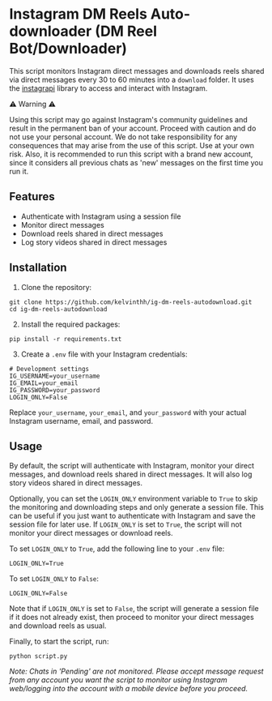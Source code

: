 # Instagram DM Reels Auto-downloader (DM Reel Bot/Downloader)

This script monitors Instagram direct messages and downloads reels shared via direct messages every 30 to 60 minutes into a `download` folder. It uses the [instagrapi](https://github.com/adw0rd/instagrapi) library to access and interact with Instagram.

⚠️ Warning ⚠️

Using this script may go against Instagram's community guidelines and result in the permanent ban of your account. Proceed with caution and do not use your personal account. We do not take responsibility for any consequences that may arise from the use of this script. Use at your own risk. Also, it is recommended to run this script with a brand new account, since it considers all previous chats as 'new' messages on the first time you run it.


## Features

- Authenticate with Instagram using a session file
- Monitor direct messages
- Download reels shared in direct messages
- Log story videos shared in direct messages

## Installation

1. Clone the repository:

```
git clone https://github.com/kelvinthh/ig-dm-reels-autodownload.git
cd ig-dm-reels-autodownload
```

2. Install the required packages:
```
pip install -r requirements.txt
```

3. Create a `.env` file with your Instagram credentials:

```
# Development settings
IG_USERNAME=your_username
IG_EMAIL=your_email
IG_PASSWORD=your_password
LOGIN_ONLY=False
```

Replace `your_username`, `your_email`, and `your_password` with your actual Instagram username, email, and password.

## Usage

By default, the script will authenticate with Instagram, monitor your direct messages, and download reels shared in direct messages. It will also log story videos shared in direct messages.

Optionally, you can set the `LOGIN_ONLY` environment variable to `True` to skip the monitoring and downloading steps and only generate a session file. This can be useful if you just want to authenticate with Instagram and save the session file for later use. If `LOGIN_ONLY` is set to `True`, the script will not monitor your direct messages or download reels.

To set `LOGIN_ONLY` to `True`, add the following line to your `.env` file:

```
LOGIN_ONLY=True
```
To set `LOGIN_ONLY` to `False`:
```
LOGIN_ONLY=False
```

Note that if `LOGIN_ONLY` is set to `False`, the script will generate a session file if it does not already exist, then proceed to monitor your direct messages and download reels as usual.

Finally, to start the script, run:

```
python script.py
```
_Note: Chats in 'Pending' are not monitored. Please accept message request from any account you want the script to monitor using Instagram web/logging into the account with a mobile device before you proceed._
